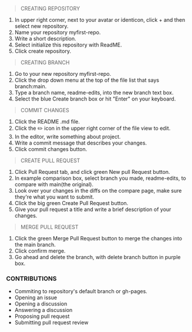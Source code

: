 > CREATING REPOSITORY
1. In upper right corner, next to your avatar or identicon, click + and then select new repository.
2. Name your repository myfirst-repo.
3. Write a short description.
4. Select initialize this repository with ReadME.
5. Click create repository.

> CREATING BRANCH
1. Go to your new repository myfirst-repo.
2. Click the drop down menu at the top of the file list that says branch:main.
3. Type a branch name, readme-edits, into the new branch text box.
4. Select the blue Create branch box or hit "Enter" on your keyboard.

> COMMIT CHANGES
1. Click the README .md file.
2. Click the ✏️ icon in the upper right corner of the file view to edit.
3. In the editor, write something about project.
4. Write a commit message that describes your changes.
5. Click commit changes button.

> CREATE PULL REQUEST
1. Click Pull Request tab, and click green New pull Request button.
2. In example comparison box, select branch you made, readme-edits, to compare with main(the original).
3. Look over your changes in the diffs on the compare page, make sure they're what you want to submit.
4. Click the big green Create Pull Request button.
5. Give your pull request a title and write a brief description of your changes.

> MERGE PULL REQUEST
1. Click the green Merge Pull Request button to merge the changes into the main branch.
2. Click confirm merge.
3. Go ahead and delete the branch, with delete branch button in purple box.

### CONTRIBUTIONS
* Commiting to repository's default branch or gh-pages.
* Opening an issue
* Opening a discussion
* Answering a discussion
* Proposing pull request
* Submitting pull request review



 
